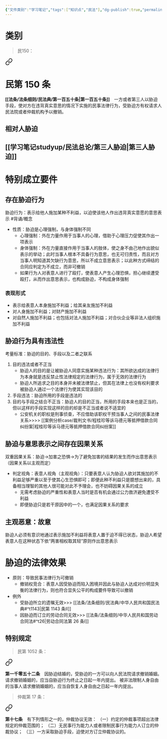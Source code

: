 ```yaml
---
{"文件类别":"学习笔记","tags":["知识点","民法"],"dg-publish":true,"permalink":"/学习笔记studyup/民法总论/胁迫/","dgPassFrontmatter":true,"created":"2024-07-17T13:38:47.189+08:00","updated":"2024-11-25T10:41:00.842+08:00"}
---
```


# 类别
>民150： 
<div class="transclusion internal-embed is-loaded"><a class="markdown-embed-link" href="/////#t150" aria-label="Open link"><svg xmlns="http://www.w3.org/2000/svg" width="24" height="24" viewBox="0 0 24 24" fill="none" stroke="currentColor" stroke-width="2" stroke-linecap="round" stroke-linejoin="round" class="svg-icon lucide-link"><path d="M10 13a5 5 0 0 0 7.54.54l3-3a5 5 0 0 0-7.07-7.07l-1.72 1.71"></path><path d="M14 11a5 5 0 0 0-7.54-.54l-3 3a5 5 0 0 0 7.07 7.07l1.71-1.71"></path></svg></a><div class="markdown-embed">

<div class="markdown-embed-title">

# 民第 150 条

</div>


**[[法条/法条细则/民法典/第一百五十条\|第一百五十条]]**　一方或者第三人以胁迫手段，使对方在违背真实意思的情况下实施的民事法律行为，受胁迫方有权请求人民法院或者仲裁机构予以撤销。 

</div></div>

## 相对人胁迫
## [[学习笔记studyup/民法总论/第三人胁迫\|第三人胁迫]]
# 特别成立要件
## 存在胁迫行为
胁迫行为：表示给他人施加某种不利益，以迫使该他人作出违背真实意愿的意思表示 #背诵/概念 
- 性质：胁迫是心理强制，与身体强制不同
	- 心理强制：外在力量作用于当事人的心理，借助于心理压力促使其作出一项表示
	- 身体强制：外在力量直接作用于当事人的肢体，使之身不由己地作出貌似表示的举动；此时当事人根本不具备行为意思，也无可归责性，而且对方当事人明知道其欠缺行为意思，所以不成立意思表示；以此种方式缔结的合同应判定为不成立，而非可撤销
	- 如果行为人对表意人进行了殴打，使表意人产生心理恐惧，担心继续遭受殴打，从而作出意思表示，也构成胁迫，不构成身体强制
### 表现形式
- 表示给表意人本身施加不利益；给其亲友施加不利益
- 对人身施加不利益；对财产施加不利益
- 对自然人施加不利益；也包括对法人施加不利益；对合伙企业等非法人组织施加不利益
## 胁迫行为具有违法性
考量标准：胁迫的目的、手段以及二者之联系
1. 目的违法或者不正当
	- 胁迫人的目的是让被胁迫人同意实施某种违法行为：其所欲达成的法律行为本身就是违反禁止性法律规定的法律行为，属于无效的法律行为
	- 胁迫人所追求之目的本身并未被法律禁止，但其在法律上也没有权利要求被胁迫人通过一个法律行为使其实现该目的
2. 手段违法：胁迫所用的手段是违法的
3. 目的与手段之结合不正当：胁迫人的目的正当，所用的手段本来也是正当的，但以这样的手段实现这样的目的却是不正当或者说不适宜的
	- 公安机关的职权是刑事侦查，不应借助该职权干预当事人之间的民事法律关系>>>> [[案例分析case/裁判文书/程桂珍等诉马德元等抵押借款合同纠纷案\|程桂珍等诉马德元等抵押借款合同纠纷案]]
## 胁迫与意思表示之间存在因果关系
双重因果关系：胁迫→加害之恐惧→为了避免加害的结果的发生而作出意思表示（因果关系以主观而定）

- 判定视角：表意人视角（主观视角）：只要表意人认为胁迫人欲对其施加的不利益足够严重以至于使其心生恐惧即可；即便此种不利益只是臆想出来的，具备相当理智的其他人很可能对此不予理会，也不妨碍因果关系的成立
	- 无需考虑胁迫的严重性和表意人当时是否有机会通过公力救济避免遭受不利益
	- 即便胁迫只是若干原因中的一个，也满足因果关系的要求
## 主观恶意：故意
胁迫人必须有意识地通过表示施加不利益将表意人置于迫不得已状态，胁迫人希望表意人在这种状态下依“两害相权取其轻”原则作出意思表示
# 胁迫的法律效果
- 原则：导致民事法律行为可撤销
	- 撤销权竞合：表意人因受胁迫而陷入困境并因此与胁迫人达成对价明显失衡的法律行为，则也符合显失公平的构成要件导致可以撤销
- 例外
	- 受胁迫所立的遗嘱无效>>> [[法条/法条细则/民法典/中华人民共和国民法典#^t1143\|民第 1143 条Ⅱ]]
	- 因胁迫而订立的劳动合同无效>>> [[法条/法条细则/中华人民共和国劳动合同法#^t26\|劳动合同法第 26 条Ⅰ]]
## 特别规定
>民第 1052 条：
<div class="transclusion internal-embed is-loaded"><a class="markdown-embed-link" href="/////#t1052" aria-label="Open link"><svg xmlns="http://www.w3.org/2000/svg" width="24" height="24" viewBox="0 0 24 24" fill="none" stroke="currentColor" stroke-width="2" stroke-linecap="round" stroke-linejoin="round" class="svg-icon lucide-link"><path d="M10 13a5 5 0 0 0 7.54.54l3-3a5 5 0 0 0-7.07-7.07l-1.72 1.71"></path><path d="M14 11a5 5 0 0 0-7.54-.54l-3 3a5 5 0 0 0 7.07 7.07l1.71-1.71"></path></svg></a><div class="markdown-embed">



**第一千零五十二条**　因胁迫结婚的，受胁迫的一方可以向人民法院请求撤销婚姻。
请求撤销婚姻的，应当自胁迫行为终止之日起一年内提出。
被非法限制人身自由的当事人请求撤销婚姻的，应当自恢复人身自由之日起一年内提出。 

</div></div>


>仲裁第 17 条：
<div class="transclusion internal-embed is-loaded"><a class="markdown-embed-link" href="////#t17" aria-label="Open link"><svg xmlns="http://www.w3.org/2000/svg" width="24" height="24" viewBox="0 0 24 24" fill="none" stroke="currentColor" stroke-width="2" stroke-linecap="round" stroke-linejoin="round" class="svg-icon lucide-link"><path d="M10 13a5 5 0 0 0 7.54.54l3-3a5 5 0 0 0-7.07-7.07l-1.72 1.71"></path><path d="M14 11a5 5 0 0 0-7.54-.54l-3 3a5 5 0 0 0 7.07 7.07l1.71-1.71"></path></svg></a><div class="markdown-embed">



**第十七条**　有下列情形之一的，仲裁协议无效：
（一）约定的仲裁事项超出法律规定的仲裁范围的；
（二）无民事行为能力人或者限制民事行为能力人订立的仲裁协议；
（三）一方采取胁迫手段，迫使对方订立仲裁协议的。 

</div></div>

